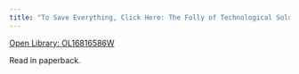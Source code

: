 ```yaml
---
title: "To Save Everything, Click Here: The Folly of Technological Solutionism by Evgeny Morozov"
---
```

[Open Library: OL16816586W](https://openlibrary.org/works/OL16816586W/To_save_everything_click_here)

Read in paperback.